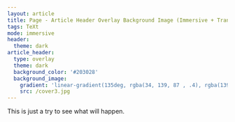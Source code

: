 ```yaml
---
layout: article
title: Page - Article Header Overlay Background Image (Immersive + Translucent Header)
tags: TeXt
mode: immersive
header:
  theme: dark
article_header:
  type: overlay
  theme: dark
  background_color: '#203028'
  background_image:
    gradient: 'linear-gradient(135deg, rgba(34, 139, 87 , .4), rgba(139, 34, 139, .4))'
    src: /cover3.jpg
---
```


This is just a try to see what will happen.

